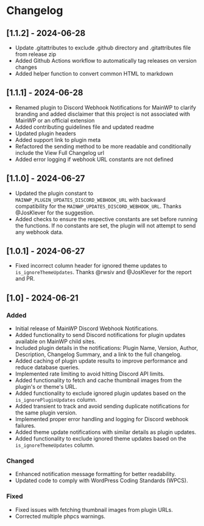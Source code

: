 # Changelog

## [1.1.2] - 2024-06-28
- Update .gitattributes to exclude .github directory and .gitattributes file from release zip
- Added Github Actions workflow to automatically tag releases on version changes
- Added helper function to convert common HTML to markdown

## [1.1.1] - 2024-06-28
- Renamed plugin to Discord Webhook Notifications for MainWP to clarify branding and added disclaimer that this project is not associated with MainWP or an official extension
- Added contributing guidelines file and updated readme
- Updated plugin headers
- Added support link to plugin meta
- Refactored the sending method to be more readable and conditionally include the View Full Changelog url
- Added error logging if webhook URL constants are not defined

## [1.1.0] - 2024-06-27
- Updated the plugin constant to `MAINWP_PLUGIN_UPDATES_DISCORD_WEBHOOK_URL` with backward compatibility for the `MAINWP_UPDATES_DISCORD_WEBHOOK_URL`. Thanks @JosKlever for the suggestion.
- Added checks to ensure the respective constants are set before running the functions. If no constants are set, the plugin will not attempt to send any webhook data.

## [1.0.1] - 2024-06-27
- Fixed incorrect column header for ignored theme updates to `is_ignoreThemeUpdates`. Thanks @rwsiv and @JosKlever for the report and PR.

## [1.0] - 2024-06-21

### Added
- Initial release of MainWP Discord Webhook Notifications.
- Added functionality to send Discord notifications for plugin updates available on MainWP child sites.
- Included plugin details in the notifications: Plugin Name, Version, Author, Description, Changelog Summary, and a link to the full changelog.
- Added caching of plugin update results to improve performance and reduce database queries.
- Implemented rate limiting to avoid hitting Discord API limits.
- Added functionality to fetch and cache thumbnail images from the plugin's or theme's URL.
- Added functionality to exclude ignored plugin updates based on the `is_ignorePluginUpdates` column.
- Added transient to track and avoid sending duplicate notifications for the same plugin version.
- Implemented proper error handling and logging for Discord webhook failures.
- Added theme update notifications with similar details as plugin updates.
- Added functionality to exclude ignored theme updates based on the `is_ignoreThemeUpdates` column.

### Changed
- Enhanced notification message formatting for better readability.
- Updated code to comply with WordPress Coding Standards (WPCS).

### Fixed
- Fixed issues with fetching thumbnail images from plugin URLs.
- Corrected multiple phpcs warnings.
